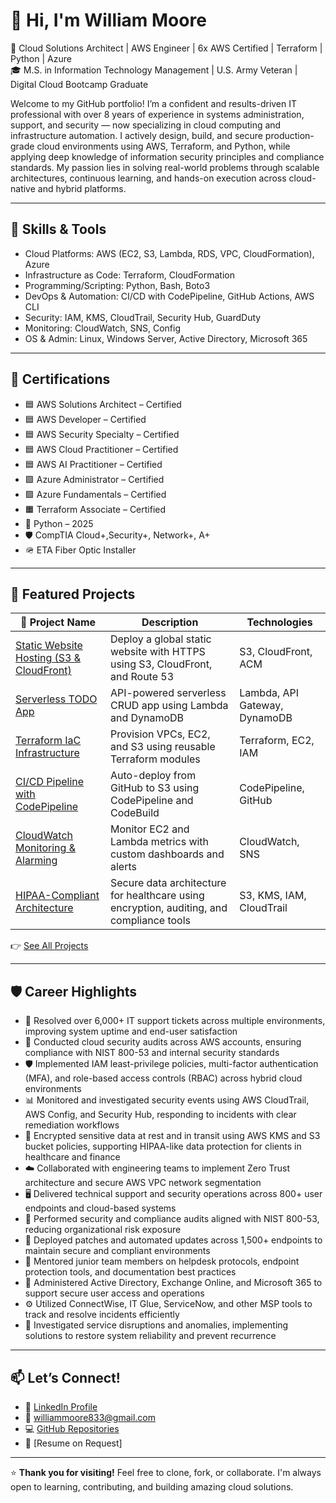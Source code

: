 # 👋 Hi, I'm William Moore

🎯 Cloud Solutions Architect | AWS Engineer | 6x AWS Certified | Terraform | Python | Azure  
🎓 M.S. in Information Technology Management | U.S. Army Veteran | Digital Cloud Bootcamp Graduate

Welcome to my GitHub portfolio! I’m a confident and results-driven IT professional with over 8 years of experience in systems administration, support, and security — now specializing in cloud computing and infrastructure automation. I actively design, build, and secure production-grade cloud environments using AWS, Terraform, and Python, while applying deep knowledge of information security principles and compliance standards. My passion lies in solving real-world problems through scalable architectures, continuous learning, and hands-on execution across cloud-native and hybrid platforms.

---

## 🧰 Skills & Tools

- Cloud Platforms: AWS (EC2, S3, Lambda, RDS, VPC, CloudFormation), Azure
- Infrastructure as Code: Terraform, CloudFormation
- Programming/Scripting: Python, Bash, Boto3
- DevOps & Automation: CI/CD with CodePipeline, GitHub Actions, AWS CLI
- Security: IAM, KMS, CloudTrail, Security Hub, GuardDuty
- Monitoring: CloudWatch, SNS, Config
- OS & Admin: Linux, Windows Server, Active Directory, Microsoft 365

---

## 📜 Certifications

- 🟦 AWS Solutions Architect – Certified  
- 🟦 AWS Developer – Certified  
- 🟦 AWS Security Specialty – Certified  
- 🟦 AWS Cloud Practitioner – Certified  
- 🟦 AWS AI Practitioner – Certified  
- 🟪 Azure Administrator – Certified
- 🟪 Azure Fundamentals – Certified  
- 🟧 Terraform Associate – Certified  
- 🐍 Python – 2025  
- 🛡️ CompTIA Cloud+,Security+, Network+, A+  
- 🪖 ETA Fiber Optic Installer

---

## 🧪 Featured Projects

| 🔗 Project Name | Description | Technologies |
|----------------|-------------|--------------|
| [Static Website Hosting (S3 & CloudFront)](https://github.com/williammoore833/Project_StaticWebsite_S3) | Deploy a global static website with HTTPS using S3, CloudFront, and Route 53 | S3, CloudFront, ACM |
| [Serverless TODO App](https://github.com/williammoore833/Project_TODO_Lambda_API) | API-powered serverless CRUD app using Lambda and DynamoDB | Lambda, API Gateway, DynamoDB |
| [Terraform IaC Infrastructure](https://github.com/williammoore833/Project_IaC_Terraform) | Provision VPCs, EC2, and S3 using reusable Terraform modules | Terraform, EC2, IAM |
| [CI/CD Pipeline with CodePipeline](https://github.com/williammoore833/Project_CodePipeline_Deployment) | Auto-deploy from GitHub to S3 using CodePipeline and CodeBuild | CodePipeline, GitHub |
| [CloudWatch Monitoring & Alarming](https://github.com/williammoore833/Project_CloudWatch_Monitoring) | Monitor EC2 and Lambda metrics with custom dashboards and alerts | CloudWatch, SNS |
| [HIPAA-Compliant Architecture](https://github.com/williammoore833/Project_HIPAA_Architecture) | Secure data architecture for healthcare using encryption, auditing, and compliance tools | S3, KMS, IAM, CloudTrail |

👉 [See All Projects](https://github.com/williammoore833?tab=repositories)

---

## 🛡️ Career Highlights

- 🔧 Resolved over 6,000+ IT support tickets across multiple environments, improving system uptime and end-user satisfaction  
- 🔐 Conducted cloud security audits across AWS accounts, ensuring compliance with NIST 800-53 and internal security standards  
- 🛡️ Implemented IAM least-privilege policies, multi-factor authentication (MFA), and role-based access controls (RBAC) across hybrid cloud environments  
- 📊 Monitored and investigated security events using AWS CloudTrail, AWS Config, and Security Hub, responding to incidents with clear remediation workflows  
- 🧩 Encrypted sensitive data at rest and in transit using AWS KMS and S3 bucket policies, supporting HIPAA-like data protection for clients in healthcare and finance  
- ☁️ Collaborated with engineering teams to implement Zero Trust architecture and secure AWS VPC network segmentation
- 🖥️ Delivered technical support and security operations across 800+ user endpoints and cloud-based systems  
- 📑 Performed security and compliance audits aligned with NIST 800-53, reducing organizational risk exposure  
- 🔄 Deployed patches and automated updates across 1,500+ endpoints to maintain secure and compliant environments  
- 🧠 Mentored junior team members on helpdesk protocols, endpoint protection tools, and documentation best practices  
- 🧩 Administered Active Directory, Exchange Online, and Microsoft 365 to support secure user access and operations  
- ⚙️ Utilized ConnectWise, IT Glue, ServiceNow, and other MSP tools to track and resolve incidents efficiently  
- 🔎 Investigated service disruptions and anomalies, implementing solutions to restore system reliability and prevent recurrence  


---

## 📫 Let’s Connect!

- 🔗 [LinkedIn Profile](https://www.linkedin.com/in/williammoore833)
- 📨 williammoore833@gmail.com  
- 💻 [GitHub Repositories](https://github.com/williammoore833)
- 💼 [Resume on Request]

---

⭐ **Thank you for visiting!** Feel free to clone, fork, or collaborate. I'm always open to learning, contributing, and building amazing cloud solutions.

